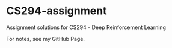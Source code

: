 # CS294-assignment

Assignment solutions for CS294 - Deep Reinforcement Learning  

For notes, see my GitHub Page.  


